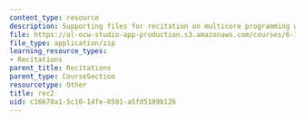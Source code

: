 ```yaml
---
content_type: resource
description: Supporting files for recitation on multicore programming with Cell.
file: https://ol-ocw-studio-app-production.s3.amazonaws.com/courses/6-189-multicore-programming-primer-january-iap-2007/c16678a15c1014fe0501a5fd5189b126_rec2.zip
file_type: application/zip
learning_resource_types:
- Recitations
parent_title: Recitations
parent_type: CourseSection
resourcetype: Other
title: rec2
uid: c16678a1-5c10-14fe-0501-a5fd5189b126
---
```

